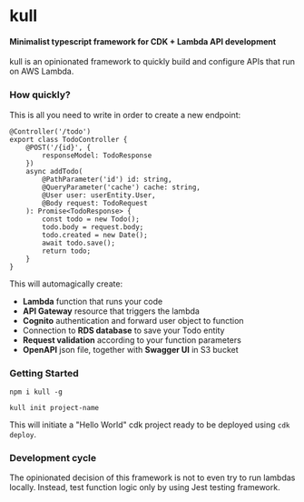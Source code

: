 # kull

#### Minimalist typescript framework for CDK + Lambda API development


kull is an opinionated framework to quickly build and configure APIs that run on AWS Lambda.

### How quickly?

This is all you need to write in order to create a new endpoint:

```
@Controller('/todo')
export class TodoController {
    @POST('/{id}', {
        responseModel: TodoResponse
    })
    async addTodo(
        @PathParameter('id') id: string,
        @QueryParameter('cache') cache: string,
        @User user: userEntity.User,
        @Body request: TodoRequest
    ): Promise<TodoResponse> {
        const todo = new Todo();
        todo.body = request.body;
        todo.created = new Date();
        await todo.save();
        return todo;
    }
}
```

This will automagically create:

- **Lambda** function that runs your code
- **API Gateway** resource that triggers the lambda
- **Cognito** authentication and forward user object to function
- Connection to **RDS database** to save your Todo entity
- **Request validation** according to your function parameters
- **OpenAPI** json file, together with **Swagger UI** in S3 bucket

### Getting Started

```
npm i kull -g

kull init project-name
```

This will initiate a "Hello World" cdk project ready to be deployed using `cdk deploy`.


### Development cycle

The opinionated decision of this framework is not to even try to run lambdas locally. Instead, test function logic only by using Jest testing framework.

